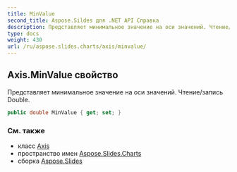 ```yaml
---
title: MinValue
second_title: Aspose.Sildes для .NET API Справка
description: Представляет минимальное значение на оси значений. Чтение/запись Double.
type: docs
weight: 430
url: /ru/aspose.slides.charts/axis/minvalue/
---
```


## Axis.MinValue свойство

Представляет минимальное значение на оси значений. Чтение/запись Double.

```csharp
public double MinValue { get; set; }
```

### См. также

* класс [Axis](../../axis)
* пространство имен [Aspose.Slides.Charts](../../axis)
* сборка [Aspose.Slides](../../../)

<!-- DO NOT EDIT: сгенерировано xmldocmd для Aspose.Slides.dll -->
